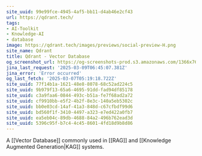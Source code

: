 ```yaml
---
site_uuid: 99e99fce-4945-4af5-bb11-d4ab46e2cf43
url: https://qdrant.tech/
tags:
- AI-Toolkit
- Knowledge-AI
- database
image: https://qdrant.tech/images/previews/social-preview-H.png
site_name: Qdrant
title: Qdrant - Vector Database
og_screenshot_url: https://og-screenshots-prod.s3.amazonaws.com/1366x768/80/false/ef37780f6055b589aa8350ec622e6cd8ca88b400e1f93d1dc47f84add08df01b.jpeg
jina_last_request: '2025-03-09T06:45:07.381Z'
jina_error: 'Error occurred'
og_last_fetch: '2025-03-07T05:19:18.722Z'
site_uuid: 77f14b1a-1621-48e8-8078-68c52ad224c5
site_uuid: 9b979f13-65a6-4695-91dd-fad94df85178
site_uuid: c3a9faa6-0844-493c-b51a-fe7f68ad2a72
site_uuid: cf9910bb-e5f2-4b2f-8e3c-140a5eb5302c
site_uuid: bb0e03cd-14af-41a3-848d-c67cfbdf99d6
site_uuid: bd560f1f-3410-4497-a323-e7ed422a0fb7
site_uuid: ea5eb04c-89db-4688-84a2-496b762ead3d
site_uuid: 5396c95f-b7c4-4c45-8601-4fd18d9b8d86
---
```

A [[Vector Database]] commonly used in [[RAG]] and [[Knowledge Augmented Generation|KAG]] systems.  

